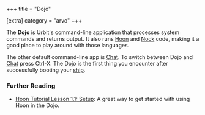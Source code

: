 +++
title = "Dojo"

[extra]
category = "arvo"
+++

The **Dojo** is Urbit's command-line application that processes system commands and returns output. It also runs [Hoon](/docs/glossary/hoon) and [Nock](/docs/glossary/nock) code, making it a good place to play around with those languages.

The other default command-line app is [Chat](/docs/glossary/chat). To switch between Dojo
and [Chat](/docs/glossary/chat) press Ctrl-X. The Dojo is the first thing you encounter after successfully booting your [ship](/docs/glossary/ship).

### Further Reading
- [Hoon Tutorial Lesson 1.1: Setup](/docs/hoon/hoon-school/setup): A great way to get started with using Hoon in the Dojo.
